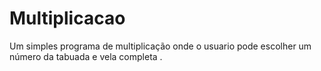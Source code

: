 # Multiplicacao
 Um simples programa de multiplicação onde o usuario pode escolher um número da tabuada e vela completa .
